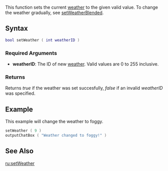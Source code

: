 This function sets the current [weather](/docs/weather.md "wikilink") to the given valid value. To change the weather gradually, see [setWeatherBlended](/setWeatherBlended.md "wikilink").

Syntax
------

``` lua
bool setWeather ( int weatherID )
```

### Required Arguments

-   **weatherID**: The ID of new [weather](/docs/weather.md "wikilink"). Valid values are 0 to 255 inclusive.

### Returns

Returns *true* if the weather was set succesfully, *false* if an invalid *weatherID* was specified.

Example
-------

This example will change the weather to foggy.

``` lua
setWeather ( 9 )
outputChatBox ( "Weather changed to foggy!" )
```

See Also
--------

[ru:setWeather](/docs/ru:setweather.md "wikilink")
